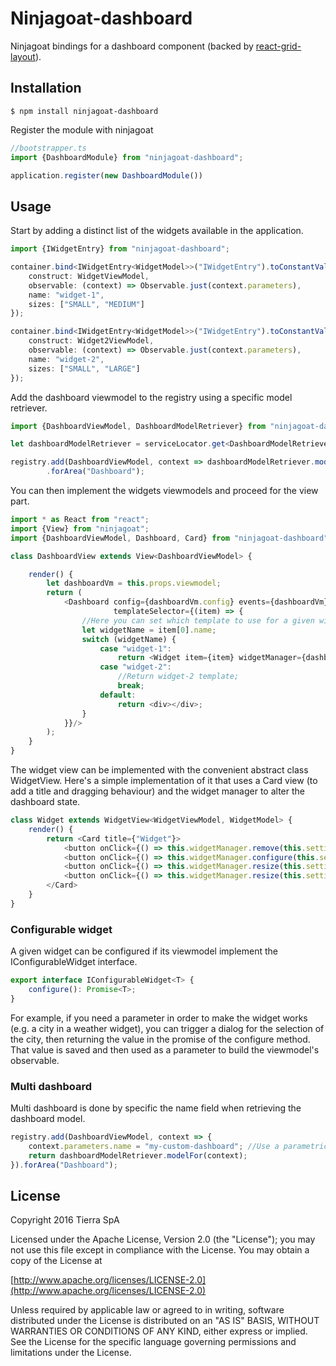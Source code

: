 # Ninjagoat-dashboard

Ninjagoat bindings for a dashboard component (backed by [react-grid-layout](https://github.com/STRML/react-grid-layout)).

## Installation

`
$ npm install ninjagoat-dashboard
`

Register the module with ninjagoat

```typescript
//bootstrapper.ts
import {DashboardModule} from "ninjagoat-dashboard";

application.register(new DashboardModule())
```

## Usage

Start by adding a distinct list of the widgets available in the application.
```typescript
import {IWidgetEntry} from "ninjagoat-dashboard";

container.bind<IWidgetEntry<WidgetModel>>("IWidgetEntry").toConstantValue({
    construct: WidgetViewModel,
    observable: (context) => Observable.just(context.parameters),
    name: "widget-1",
    sizes: ["SMALL", "MEDIUM"]
});

container.bind<IWidgetEntry<WidgetModel>>("IWidgetEntry").toConstantValue({
    construct: Widget2ViewModel,
    observable: (context) => Observable.just(context.parameters),
    name: "widget-2",
    sizes: ["SMALL", "LARGE"]
});
```

Add the dashboard viewmodel to the registry using a specific model retriever.

```typescript
import {DashboardViewModel, DashboardModelRetriever} from "ninjagoat-dashboard";

let dashboardModelRetriever = serviceLocator.get<DashboardModelRetriever>("DashboardModelRetriever");

registry.add(DashboardViewModel, context => dashboardModelRetriever.modelFor(context))
        .forArea("Dashboard");
```

You can then implement the widgets viewmodels and proceed for the view part.

```typescript
import * as React from "react";
import {View} from "ninjagoat";
import {DashboardViewModel, Dashboard, Card} from "ninjagoat-dashboard";

class DashboardView extends View<DashboardViewModel> {

    render() {
        let dashboardVm = this.props.viewmodel;
        return (
            <Dashboard config={dashboardVm.config} events={dashboardVm} widgets={dashboardVm.widgets}
                       templateSelector={(item) => {
                //Here you can set which template to use for a given widget
                let widgetName = item[0].name;
                switch (widgetName) {
                    case "widget-1":
                        return <Widget item={item} widgetManager={dashboardVm} />;
                    case "widget-2":
                        //Return widget-2 template;
                        break;
                    default:
                        return <div></div>;
                }
            }}/>
        );
    }
}
```

The widget view can be implemented with the convenient abstract class WidgetView. Here's a simple implementation of it that uses a Card view (to add a title and dragging behaviour) and the widget manager to alter the dashboard state.
```typescript
class Widget extends WidgetView<WidgetViewModel, WidgetModel> {
    render() {
        return <Card title={"Widget"}>
            <button onClick={() => this.widgetManager.remove(this.settings.id)}>Close</button>
            <button onClick={() => this.widgetManager.configure(this.settings.id)}>Configure</button>
            <button onClick={() => this.widgetManager.resize(this.settings.id, "LARGE")}>Make large</button>
            <button onClick={() => this.widgetManager.resize(this.settings.id, "SMALL")}>Make small</button>
        </Card>
    }
}
```

### Configurable widget

A given widget can be configured if its viewmodel implement the IConfigurableWidget interface.

```typescript
export interface IConfigurableWidget<T> {
    configure(): Promise<T>;
}
```

For example, if you need a parameter in order to make the widget works (e.g. a city in a weather widget), you can trigger a dialog for the selection of the city, then returning the value in the promise of the configure method. That value is saved and then used as a parameter to build the viewmodel's observable.

### Multi dashboard

Multi dashboard is done by specific the name field when retrieving the dashboard model.

```typescript
registry.add(DashboardViewModel, context => {
    context.parameters.name = "my-custom-dashboard"; //Use a parametric field in the router to populate it automatically
    return dashboardModelRetriever.modelFor(context);
}).forArea("Dashboard");
```

## License

Copyright 2016 Tierra SpA

Licensed under the Apache License, Version 2.0 (the "License");
you may not use this file except in compliance with the License.
You may obtain a copy of the License at

[http://www.apache.org/licenses/LICENSE-2.0](http://www.apache.org/licenses/LICENSE-2.0)

Unless required by applicable law or agreed to in writing, software
distributed under the License is distributed on an "AS IS" BASIS,
WITHOUT WARRANTIES OR CONDITIONS OF ANY KIND, either express or implied.
See the License for the specific language governing permissions and
limitations under the License.
